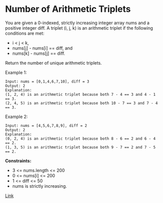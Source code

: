 # Number of Arithmetic Triplets

You are given a 0-indexed, strictly increasing integer array nums and a positive integer diff. A triplet (i, j, k) is an
arithmetic triplet if the following conditions are met:

- i < j < k,
- nums[j] - nums[i] == diff, and
- nums[k] - nums[j] == diff.

Return the number of unique arithmetic triplets.

Example 1:

```
Input: nums = [0,1,4,6,7,10], diff = 3
Output: 2
Explanation:
(1, 2, 4) is an arithmetic triplet because both 7 - 4 == 3 and 4 - 1 == 3.
(2, 4, 5) is an arithmetic triplet because both 10 - 7 == 3 and 7 - 4 == 3. 
```

Example 2:

```
Input: nums = [4,5,6,7,8,9], diff = 2
Output: 2
Explanation:
(0, 2, 4) is an arithmetic triplet because both 8 - 6 == 2 and 6 - 4 == 2.
(1, 3, 5) is an arithmetic triplet because both 9 - 7 == 2 and 7 - 5 == 2.
```

**Constraints:**

- 3 <= nums.length <= 200
- 0 <= nums[i] <= 200
- 1 <= diff <= 50
- nums is strictly increasing.

[Link](https://leetcode.com/problems/number-of-arithmetic-triplets/)